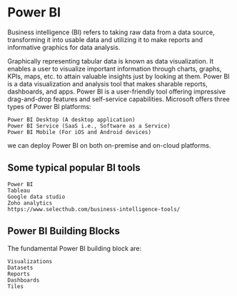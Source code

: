 Power BI
==============================
Business intelligence (BI) refers to taking raw data from a data source, transforming it into usable data 
and utilizing it to make reports and informative graphics for data analysis.

Graphically representing tabular data is known as data visualization. It enables a user to visualize important information through charts, graphs, KPIs, maps, etc. to attain valuable insights just by looking at them. 
Power BI is a data visualization and analysis tool that makes sharable reports, dashboards, and apps. 
Power BI is a user-friendly tool offering impressive drag-and-drop features and self-service capabilities.
Microsoft offers three types of Power BI platforms:

	Power BI Desktop (A desktop application)
	Power BI Service (SaaS i.e., Software as a Service)
	Power BI Mobile (For iOS and Android devices)
we can deploy Power BI on both on-premise and on-cloud platforms.

## Some typical popular BI tools
	Power BI
	Tableau
	Google data studio
	Zoho analytics
	https://www.selecthub.com/business-intelligence-tools/

## Power BI Building Blocks
The fundamental Power BI building block are:

	Visualizations
	Datasets
	Reports
	Dashboards
	Tiles
